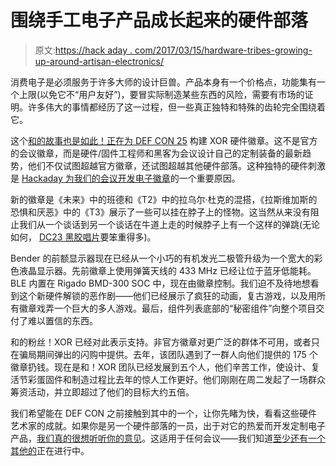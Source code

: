 # 围绕手工电子产品成长起来的硬件部落

> 原文:[https://hack aday . com/2017/03/15/hardware-tribes-growing-up-around-artisan-electronics/](https://hackaday.com/2017/03/15/hardware-tribes-growing-up-around-artisanal-electronics/)

消费电子是必须服务于许多大师的设计巨兽。产品本身有一个价格点，功能集有一个上限(以免它不“用户友好”)，要冒实际制造某些东西的风险，需要有市场的证明。许多伟大的事情都经历了这一过程，但一些真正独特和特殊的齿轮完全围绕着它。

这个[和的故事也是如此！正在为 DEF CON 25](https://hackaday.io/project/19121/components) 构建 XOR 硬件徽章。这不是官方的会议徽章，而是硬件/固件工程师和黑客为会议设计自己的定制装备的最新趋势，他们不仅试图超越官方徽章，还试图超越其他硬件部落。这种独特的硬件刺激是 [Hackaday 为我们的会议开发电子徽章](http://hackaday.com/2016/09/28/new-supercon-badge-is-40-lighter-and-a-work-of-art/)的一个重要原因。

新的徽章是《未来》中的班德和《T2》中的拉乌尔·杜克的混搭，《拉斯维加斯的恐惧和厌恶》中的《T3》展示了一些可以挂在脖子上的怪物。这当然从来没有阻止我们从一个谈话到另一个谈话在牛道上走的时候脖子上有一个这样的弹跳(无论如何， [DC23 黑胶唱片](http://hackaday.com/2015/08/06/help-decipher-the-defcon-badge/)要笨重得多)。

Bender 的前额显示器现在已经从一个小巧的有机发光二极管升级为一个宽大的彩色液晶显示器。先前徽章上使用弹簧天线的 433 MHz 已经让位于蓝牙低能耗。BLE 内置在 Rigado BMD-300 SOC 中，现在由徽章控制。我们迫不及待地想看到这个新硬件解锁的恶作剧——他们已经展示了疯狂的动画，复古游戏，以及用所有徽章戏弄一个巨大的多人游戏。最后，组件列表底部的“秘密组件”向整个项目交付了难以置信的东西。

和的粉丝！XOR 已经对此表示支持。非官方徽章对更广泛的群体不可用，或者只在骗局期间弹出的闪购中提供。去年，该团队遇到了一群人向他们提供的 175 个徽章扔钱。现在是和！XOR 团队已经发展到五个人，他们辛苦工作，使设计、复活节彩蛋固件和制造过程比去年的惊人工作更好。他们刚刚在周二发起了一场群众筹资活动，并立即超过了他们的目标大约五倍。

我们希望能在 DEF CON 之前接触到其中的一个，让你先睹为快，看看这些硬件艺术家的成就。如果你是另一个硬件部落的一员，出于对它的热爱而开发定制电子产品，[我们真的很想听听你的意见](http://hackaday.com/submit-a-tip/)。这适用于任何会议——我们知道[至少还有一个其他的](https://hackaday.io/project/13262-layerone-2017)正在进行中。